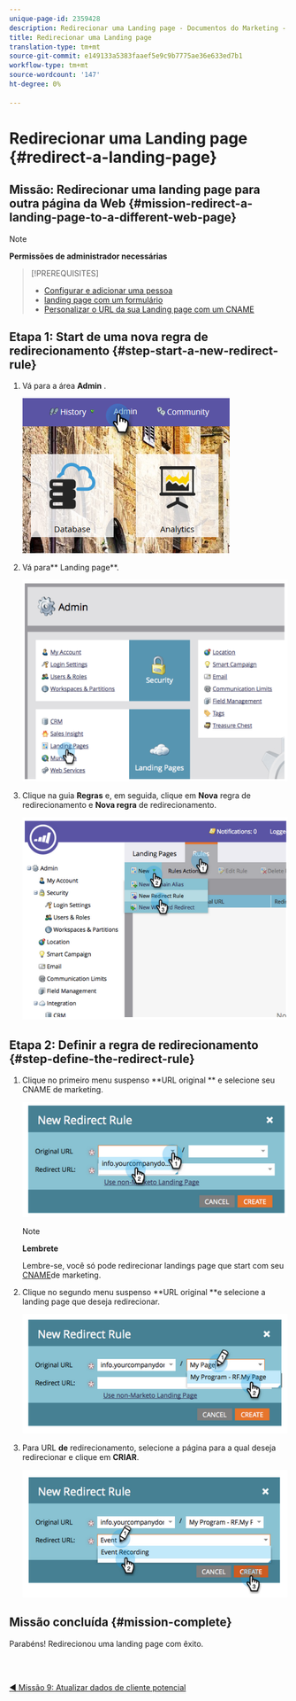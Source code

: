 ```yaml
---
unique-page-id: 2359428
description: Redirecionar uma Landing page - Documentos do Marketing - Documentação do produto
title: Redirecionar uma Landing page
translation-type: tm+mt
source-git-commit: e149133a5383faaef5e9c9b7775ae36e633ed7b1
workflow-type: tm+mt
source-wordcount: '147'
ht-degree: 0%

---
```



# Redirecionar uma Landing page {#redirect-a-landing-page}

## Missão: Redirecionar uma landing page para outra página da Web {#mission-redirect-a-landing-page-to-a-different-web-page}

>[!NOTE]
>
>**Permissões de administrador necessárias**

>[!PREREQUISITES]
>
>* [Configurar e adicionar uma pessoa](get-set-up-and-add-a-person.md)
>* [landing page com um formulário](landing-page-with-a-form.md)
>* [Personalizar o URL da sua Landing page com um CNAME](../../product-docs/demand-generation/landing-pages/landing-page-actions/customize-your-landing-page-urls-with-a-cname.md)

>



## Etapa 1: Start de uma nova regra de redirecionamento {#step-start-a-new-redirect-rule}

1. Vá para a área **Admin** .

   ![](assets/admin.png)

1. Vá para** Landing page**.

   ![](assets/image2014-9-24-13-3a28-3a43.png)

1. Clique na guia **Regras** e, em seguida, clique em **Nova** regra de redirecionamento e **Nova regra** de redirecionamento.

   ![](assets/image2014-9-24-13-3a28-3a59.png)

## Etapa 2: Definir a regra de redirecionamento {#step-define-the-redirect-rule}

1. Clique no primeiro menu suspenso **URL original ** e selecione seu CNAME de marketing.

   ![](assets/image2014-9-24-13-3a30-3a33.png)

   >[!NOTE]
   >
   >**Lembrete**
   >
   >
   >Lembre-se, você só pode redirecionar landings page que start com seu [CNAME](../../product-docs/demand-generation/landing-pages/landing-page-actions/customize-your-landing-page-urls-with-a-cname.md)de marketing.

1. Clique no segundo menu suspenso **URL original **e selecione a landing page que deseja redirecionar.

   ![](assets/image2014-9-24-13-3a30-3a50.png)

1. Para URL **de** redirecionamento, selecione a página para a qual deseja redirecionar e clique em **CRIAR**.

   ![](assets/image2014-9-24-13-3a31-3a10.png)

## Missão concluída {#mission-complete}

Parabéns! Redirecionou uma landing page com êxito.

<br> 

[◄ Missão 9: Atualizar dados de cliente potencial](update-person-data.md)